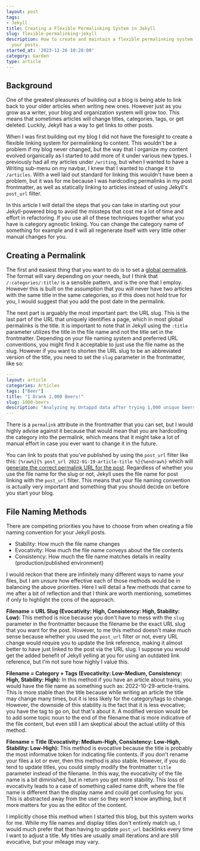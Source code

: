 ```yaml
---
layout: post
tags:
- Jekyll
title: Creating a Flexible Permalinking System in Jekyll
slug: flexible-permalinking-jekyll
description: How to create and maintain a flexible permalinking system in Jekyll for
  your posts.
started_at: '2023-12-26 10:28:00'
category: Garden
type: article
---
```


## Background

One of the greatest pleasures of building out a blog is being able to link back to your older articles when writing new ones. However just as you grow as a writer, your blog and organization system will grow too. This means that sometimes articles will change titles, categories, tags, or get deleted. Luckily, Jekyll has a way to get links to other posts. 

When I was first building out my blog I did not have the foresight to create a flexible linking system for permalinking to content. This wouldn't be a problem if my blog never changed, but the way that I organize my content evolved organically as I started to add more of it under various new types. I previously had all my articles under `/writing`, but when I wanted to have a Writing sub-menu on my navbar, I knew that I wanted to change it to `/articles`. With a well laid out standard for linking this wouldn't have been a problem, but it was for me because I was hardcoding permalinks in my post frontmatter, as well as statically linking to articles instead of using Jekyll's `post_url` filter.

In this article I will detail the steps that you can take in starting out your Jekyll-powered blog to avoid the missteps that cost me a lot of time and effort in refactoring. If you use all of these techniques together what you have is category agnostic linking. You can change the category name of something for example and it will all regenerate itself with very little other manual changes for you.

## Creating a Permalink

The first and easiest thing that you want to do is to set a [global permalink](https://jekyllrb.com/docs/permalinks/#global). The format will vary depending on your needs, but I think that `/:categories/:title/` is a sensible pattern, and is the one that I employ. However this is built on the assumption that you will never have two articles with the same title in the same categories, so if this does not hold true for you, I would suggest that you add the post date in the permalink.

The next part is arguably the most important part: the URL slug. This is the last part of the URL that uniquely identifies a page, which in most global permalinks is the title. It is important to note that in Jekyll using the `:title` parameter utilizes the title in the file name and not the title set in the frontmatter. Depending on your file naming system and preferred URL conventions, you might find it acceptable to just use the file name as the slug. However if you want to shorten the URL slug to be an abbreviated version of the title, you need to set the `slug` parameter in the frontmatter, like so:

```yaml
---
layout: article
categories: Articles
tags: ["Beer"]
title: "I Drank 1,000 Beers!"
slug: 1000-beers
description: "Analyzing my Untappd data after trying 1,000 unique beers."
---
```

There is a `permalink` attribute in the frontmatter that you can set, but I would highly advise against it because that would mean that you are hardcoding the category into the permalink, which means that it might take a lot of manual effort in case you ever want to change it in the future.

You can link to posts that you’ve published by using the `post_url` filter like this: `{%raw%}{% post_url 2022-01-19-article-title %}{%endraw%}` which will [generate the correct permalink URL for the post](https://jekyllrb.com/docs/liquid/tags/#linking-to-posts). Regardless of whether you use the file name for the slug or not, Jekyll uses the file name for post linking with the `post_url` filter. This means that your file naming convention is actually very important and something that you should decide on before you start your blog.

## File Naming Methods

There are competing priorities you have to choose from when creating a file naming convention for your Jekyll posts.
* Stability: How much the file name changes
* Evocativity: How much the file name conveys about the file contents
* Consistency: How much the file name matches details in reality (production/published environment)

I would reckon that there are infinitely many different ways to name your files, but I am unsure how effective each of those methods would be in balancing the above priorities. Here I will detail a few methods that came to me after a bit of reflection and that I think are worth mentioning, sometimes if only to highlight the cons of the approach.

**Filename = URL Slug (Evocativity: High, Consistency: High, Stability: Low):** This method is nice because you don't have to mess with the `slug` parameter in the frontmatter because the filename be the exact URL slug that you want for the post. However, to me this method doesn't make much sense because whether you used the `post_url` filter or not, every URL change would require you to update the link reference, making it almost better to have just linked to the post via the URL slug. I suppose you would get the added benefit of Jekyll yelling at you for using an outdated link reference, but I'm not sure how highly I value this.

**Filename = Category + Tags (Evocativity: Low-Medium, Consistency: High, Stability: High):** In this method if you have an article  about trains, you would have the file name as something such as: 2022-10-29-article-trains. This is more stable than the title because while writing an article the title may change many times, but it is less likely for the category/tags to change. However, the downside of this stability is the fact that it is less evocative; you have the tag to go on, but that's about it. A modified version would be to add some topic noun to the end of the filename that is more indicative of the file content, but even still I am skeptical about the actual utility of this method.

**Filename = Title (Evocativity: Medium-High, Consistency: Low-High, Stability: Low-High):** This method is evocative because the title is probably the most informative token for indicating file contents. If you don't rename your files a lot or ever, then this method is also stable. However, if you do tend to update titles, you could simply modify the frontmatter `title` parameter instead of the filename. In this way, the evocativity of the file name is a bit diminished, but in return you get more stability. This loss of evocativity leads to a case of something called name drift, where the file name is different than the display name and could get confusing for you. This is abstracted away from the user so they won’t know anything, but it more matters for you as the editor of the content. 

I implicitly chose this method when I started this blog, but this system works for me. While my file names and display titles don't entirely match up, I would much prefer that than having to update `post_url` backlinks every time I want to adjust a title. My titles are usually small iterations and are still evocative, but your mileage may vary.
